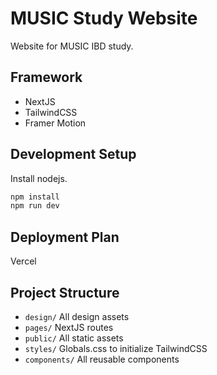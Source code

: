# MUSIC Study Website

Website for MUSIC IBD study.

## Framework

- NextJS
- TailwindCSS
- Framer Motion

## Development Setup

Install nodejs.

```sh
npm install
npm run dev
```

## Deployment Plan

Vercel

## Project Structure

- `design/` All design assets
- `pages/` NextJS routes
- `public/` All static assets
- `styles/` Globals.css to initialize TailwindCSS
- `components/` All reusable components

